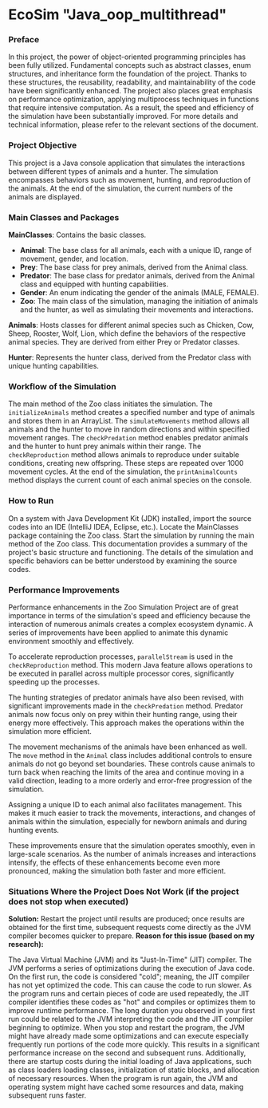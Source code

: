 # EcoSim "Java_oop_multithread"

### Preface
In this project, the power of object-oriented programming principles has been fully utilized. Fundamental concepts such as abstract classes, enum structures, and inheritance form the foundation of the project. Thanks to these structures, the reusability, readability, and maintainability of the code have been significantly enhanced. The project also places great emphasis on performance optimization, applying multiprocess techniques in functions that require intensive computation. As a result, the speed and efficiency of the simulation have been substantially improved. For more details and technical information, please refer to the relevant sections of the document.

### Project Objective
This project is a Java console application that simulates the interactions between different types of animals and a hunter. The simulation encompasses behaviors such as movement, hunting, and reproduction of the animals. At the end of the simulation, the current numbers of the animals are displayed.

### Main Classes and Packages
**MainClasses**: Contains the basic classes.
- **Animal**: The base class for all animals, each with a unique ID, range of movement, gender, and location.
- **Prey**: The base class for prey animals, derived from the Animal class.
- **Predator**: The base class for predator animals, derived from the Animal class and equipped with hunting capabilities.
- **Gender**: An enum indicating the gender of the animals (MALE, FEMALE).
- **Zoo**: The main class of the simulation, managing the initiation of animals and the hunter, as well as simulating their movements and interactions.
  
**Animals**: Hosts classes for different animal species such as Chicken, Cow, Sheep, Rooster, Wolf, Lion, which define the behaviors of the respective animal species. They are derived from either Prey or Predator classes.

**Hunter**: Represents the hunter class, derived from the Predator class with unique hunting capabilities.

### Workflow of the Simulation
The main method of the Zoo class initiates the simulation. The `initializeAnimals` method creates a specified number and type of animals and stores them in an ArrayList. The `simulateMovements` method allows all animals and the hunter to move in random directions and within specified movement ranges. The `checkPredation` method enables predator animals and the hunter to hunt prey animals within their range. The `checkReproduction` method allows animals to reproduce under suitable conditions, creating new offspring. These steps are repeated over 1000 movement cycles. At the end of the simulation, the `printAnimalCounts` method displays the current count of each animal species on the console.

### How to Run
On a system with Java Development Kit (JDK) installed, import the source codes into an IDE (IntelliJ IDEA, Eclipse, etc.). Locate the MainClasses package containing the Zoo class. Start the simulation by running the main method of the Zoo class. This documentation provides a summary of the project's basic structure and functioning. The details of the simulation and specific behaviors can be better understood by examining the source codes.

### Performance Improvements
Performance enhancements in the Zoo Simulation Project are of great importance in terms of the simulation's speed and efficiency because the interaction of numerous animals creates a complex ecosystem dynamic. A series of improvements have been applied to animate this dynamic environment smoothly and effectively.

To accelerate reproduction processes, `parallelStream` is used in the `checkReproduction` method. This modern Java feature allows operations to be executed in parallel across multiple processor cores, significantly speeding up the processes.

The hunting strategies of predator animals have also been revised, with significant improvements made in the `checkPredation` method. Predator animals now focus only on prey within their hunting range, using their energy more effectively. This approach makes the operations within the simulation more efficient.

The movement mechanisms of the animals have been enhanced as well. The `move` method in the `Animal` class includes additional controls to ensure animals do not go beyond set boundaries. These controls cause animals to turn back when reaching the limits of the area and continue moving in a valid direction, leading to a more orderly and error-free progression of the simulation.

Assigning a unique ID to each animal also facilitates management. This makes it much easier to track the movements, interactions, and changes of animals within the simulation, especially for newborn animals and during hunting events.

These improvements ensure that the simulation operates smoothly, even in large-scale scenarios. As the number of animals increases and interactions intensify, the effects of these enhancements become even more pronounced, making the simulation both faster and more efficient.


### Situations Where the Project Does Not Work (if the project does not stop when executed)

**Solution:** 
Restart the project until results are produced; once results are obtained for the first time, subsequent requests come directly as the JVM compiler becomes quicker to prepare.
**Reason for this issue (based on my research):**

The Java Virtual Machine (JVM) and its "Just-In-Time" (JIT) compiler.
The JVM performs a series of optimizations during the execution of Java code. On the first run, the code is considered "cold"; meaning, the JIT compiler has not yet optimized the code.
This can cause the code to run slower. As the program runs and certain pieces of code are used repeatedly, the JIT compiler identifies these codes as "hot" and compiles or optimizes them to improve runtime performance.
The long duration you observed in your first run could be related to the JVM interpreting the code and the JIT compiler beginning to optimize. When you stop and restart the program, the JVM might have already made some optimizations and can execute especially frequently run portions of the code more quickly. This results in a significant performance increase on the second and subsequent runs. Additionally, there are startup costs during the initial loading of Java applications, such as class loaders loading classes, initialization of static blocks, and allocation of necessary resources.
When the program is run again, the JVM and operating system might have cached some resources and data, making subsequent runs faster.

